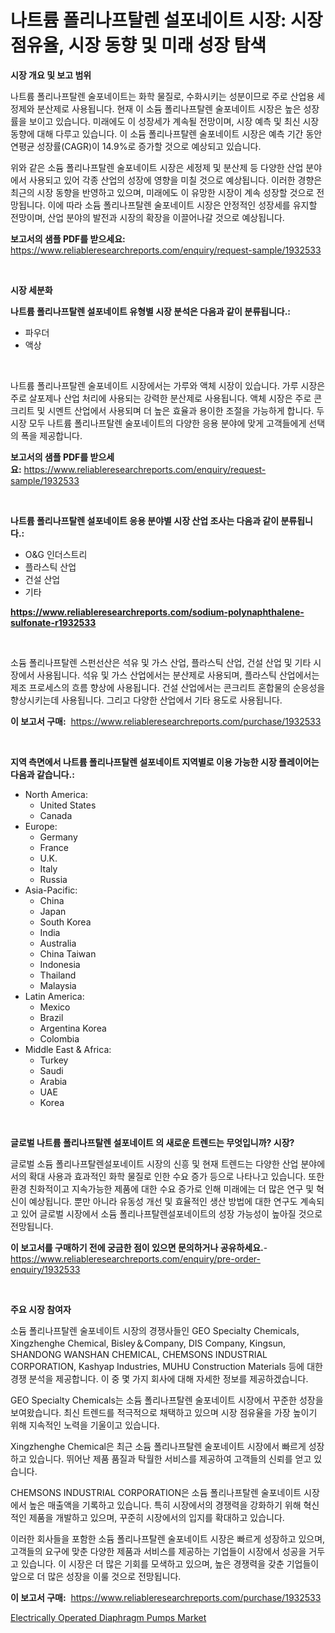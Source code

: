 <p><h1>나트륨 폴리나프탈렌 설포네이트 시장: 시장 점유율, 시장 동향 및 미래 성장 탐색</h1></p><p><strong>시장 개요 및 보고 범위</strong></p>
<p><p>나트륨 폴리나프탈렌 술포네이트는 화학 물질로, 수화시키는 성분이므로 주로 산업용 세정제와 분산제로 사용됩니다. 현재 이 소듐 폴리나프탈렌 술포네이트 시장은 높은 성장률을 보이고 있습니다. 미래에도 이 성장세가 계속될 전망이며, 시장 예측 및 최신 시장 동향에 대해 다루고 있습니다. 이 소듐 폴리나프탈렌 술포네이트 시장은 예측 기간 동안 연평균 성장률(CAGR)이 14.9%로 증가할 것으로 예상되고 있습니다.</p><p>위와 같은 소듐 폴리나프탈렌 술포네이트 시장은 세정제 및 분산제 등 다양한 산업 분야에서 사용되고 있어 각종 산업의 성장에 영향을 미칠 것으로 예상됩니다. 이러한 경향은 최근의 시장 동향을 반영하고 있으며, 미래에도 이 유망한 시장이 계속 성장할 것으로 전망됩니다. 이에 따라 소듐 폴리나프탈렌 술포네이트 시장은 안정적인 성장세를 유지할 전망이며, 산업 분야의 발전과 시장의 확장을 이끌어나갈 것으로 예상됩니다.</p></p>
<p><strong>보고서의 샘플 PDF를 받으세요:</strong> <a href="https://www.reliableresearchreports.com/enquiry/request-sample/1932533">https://www.reliableresearchreports.com/enquiry/request-sample/1932533</a></p>
<p>&nbsp;</p>
<p><strong>시장 세분화</strong></p>
<p><strong>나트륨 폴리나프탈렌 설포네이트 유형별 시장 분석은 다음과 같이 분류됩니다.:</strong></p>
<p><ul><li>파우더</li><li>액상</li></ul></p>
<p>&nbsp;</p>
<p><p>나트륨 폴리나프탈렌 술포네이트 시장에서는 가루와 액체 시장이 있습니다. 가루 시장은 주로 살포제나 산업 처리에 사용되는 강력한 분산제로 사용됩니다. 액체 시장은 주로 콘크리트 및 시멘트 산업에서 사용되며 더 높은 효율과 용이한 조절을 가능하게 합니다. 두 시장 모두 나트륨 폴리나프탈렌 술포네이트의 다양한 응용 분야에 맞게 고객들에게 선택의 폭을 제공합니다.</p></p>
<p><strong>보고서의 샘플 PDF를 받으세요:</strong>&nbsp;<a href="https://www.reliableresearchreports.com/enquiry/request-sample/1932533">https://www.reliableresearchreports.com/enquiry/request-sample/1932533</a></p>
<p>&nbsp;</p>
<p><strong> 나트륨 폴리나프탈렌 설포네이트 응용 분야별 시장 산업 조사는 다음과 같이 분류됩니다.:</strong></p>
<p><ul><li>O&G 인더스트리</li><li>플라스틱 산업</li><li>건설 산업</li><li>기타</li></ul></p>
<p><strong><a href="https://www.reliableresearchreports.com/sodium-polynaphthalene-sulfonate-r1932533">https://www.reliableresearchreports.com/sodium-polynaphthalene-sulfonate-r1932533</a></strong></p>
<p>&nbsp;</p>
<p><p>소듐 폴리나프탈렌 스펀선산은 석유 및 가스 산업, 플라스틱 산업, 건설 산업 및 기타 시장에서 사용됩니다. 석유 및 가스 산업에서는 분산제로 사용되며, 플라스틱 산업에서는 제조 프로세스의 흐름 향상에 사용됩니다. 건설 산업에서는 콘크리트 혼합물의 순응성을 향상시키는데 사용됩니다. 그리고 다양한 산업에서 기타 용도로 사용됩니다.</p></p>
<p><strong>이 보고서 구매:</strong>&nbsp; <a href="https://www.reliableresearchreports.com/purchase/1932533">https://www.reliableresearchreports.com/purchase/1932533</a></p>
<p>&nbsp;</p>
<p><strong>지역 측면에서 나트륨 폴리나프탈렌 설포네이트 지역별로 이용 가능한 시장 플레이어는 다음과 같습니다.:</strong></p>
<p><ul>
    <li>
        North America:
        <ul>
            <li>United States</li>
            <li>Canada</li>
        </ul>
    </li>
    <li>
        Europe:
        <ul>
            <li>Germany</li>
            <li>France</li>
            <li>U.K.</li>
            <li>Italy</li>
            <li>Russia</li>
        </ul>
    </li>
    <li>
        Asia-Pacific:
        <ul>
            <li>China</li>
            <li>Japan</li>
            <li>South Korea</li>
            <li>India</li>
            <li>Australia</li>
            <li>China Taiwan</li>
            <li>Indonesia</li>
            <li>Thailand</li>
            <li>Malaysia</li>
        </ul>
    </li>
    <li>
        Latin America:
        <ul>
            <li>Mexico</li>
            <li>Brazil</li>
            <li>Argentina Korea</li>
            <li>Colombia</li>
        </ul>
    </li>
    <li>
        Middle East & Africa:
        <ul>
            <li>Turkey</li>
            <li>Saudi</li>
            <li>Arabia</li>
            <li>UAE</li>
            <li>Korea</li>
        </ul>
    </li>
    </ul></p>
<p>&nbsp;</p>
<p><strong>글로벌 나트륨 폴리나프탈렌 설포네이트 의 새로운 트렌드는 무엇입니까? 시장?</strong></p>
<p><p>글로벌 소듐 폴리나프탈렌설포네이트 시장의 신흥 및 현재 트렌드는 다양한 산업 분야에서의 확대 사용과 효과적인 화학 물질로 인한 수요 증가 등으로 나타나고 있습니다. 또한 환경 친화적이고 지속가능한 제품에 대한 수요 증가로 인해 미래에는 더 많은 연구 및 혁신이 예상됩니다. 뿐만 아니라 유동성 개선 및 효율적인 생산 방법에 대한 연구도 계속되고 있어 글로벌 시장에서 소듐 폴리나프탈렌설포네이트의 성장 가능성이 높아질 것으로 전망됩니다.</p></p>
<p><strong>이 보고서를 구매하기 전에 궁금한 점이 있으면 문의하거나 공유하세요.</strong>- <a href="https://www.reliableresearchreports.com/enquiry/pre-order-enquiry/1932533">https://www.reliableresearchreports.com/enquiry/pre-order-enquiry/1932533</a></p>
<p>&nbsp;</p>
<p><strong>주요 시장 참여자</strong></p>
<p><p>소듐 폴리나프탈렌 술포네이트 시장의 경쟁사들인 GEO Specialty Chemicals, Xingzhenghe Chemical, Bisley＆Company, DIS Company, Kingsun, SHANDONG WANSHAN CHEMICAL, CHEMSONS INDUSTRIAL CORPORATION, Kashyap Industries, MUHU Construction Materials 등에 대한 경쟁 분석을 제공합니다. 이 중 몇 가지 회사에 대해 자세한 정보를 제공하겠습니다.</p><p>GEO Specialty Chemicals는 소듐 폴리나프탈렌 술포네이트 시장에서 꾸준한 성장을 보여왔습니다. 최신 트렌드를 적극적으로 채택하고 있으며 시장 점유율을 가장 높이기 위해 지속적인 노력을 기울이고 있습니다.</p><p>Xingzhenghe Chemical은 최근 소듐 폴리나프탈렌 술포네이트 시장에서 빠르게 성장하고 있습니다. 뛰어난 제품 품질과 탁월한 서비스를 제공하여 고객들의 신뢰를 얻고 있습니다.</p><p>CHEMSONS INDUSTRIAL CORPORATION은 소듐 폴리나프탈렌 술포네이트 시장에서 높은 매출액을 기록하고 있습니다. 특히 시장에서의 경쟁력을 강화하기 위해 혁신적인 제품을 개발하고 있으며, 꾸준히 시장에서의 입지를 확대하고 있습니다.</p><p>이러한 회사들을 포함한 소듐 폴리나프탈렌 술포네이트 시장은 빠르게 성장하고 있으며, 고객들의 요구에 맞춘 다양한 제품과 서비스를 제공하는 기업들이 시장에서 성공을 거두고 있습니다. 이 시장은 더 많은 기회를 모색하고 있으며, 높은 경쟁력을 갖춘 기업들이 앞으로 더 많은 성장을 이룰 것으로 전망됩니다.</p></p>
<p><strong>이 보고서 구매:</strong>&nbsp;&nbsp;<a href="https://www.reliableresearchreports.com/purchase/1932533">https://www.reliableresearchreports.com/purchase/1932533</a></p>
<p><p><a href="https://view.publitas.com/reportprime-1/electrically-operated-diaphragm-pumps-market-research-report-provides-thorough-industry-overview-which-offers-an-in-depth-analysis-of-product-trends-and-new-market-divisions/">Electrically Operated Diaphragm Pumps Market</a></p></p>